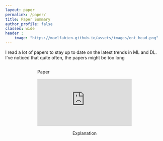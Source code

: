 ```yaml
---
layout: paper
permalink: /paper/
title: Paper Summary
author_profile: false
classes: wide
header :
    image: "https://maelfabien.github.io/assets/images/ent_head.png"
---
```


<head>
<style>
  .column {
  align-content:center;
  float: left;
  width: 50%;
  height: 100%;
}

.column_home {
  align-content:center;
  float: left;
  width: 50%;
  height: 100%;
}


.center_text {
  align-content:center;
  width: 50%;
  vertical-align: middle;
  text-align:justify;
  text-align-last: center;
}

#left-col {
  align-content:center;
  text-align: center;
}

/* Clear floats after the columns */
.row:after {
  content: "";
  display: table;
  clear: both;
}

* {
  box-sizing: border-box;
}

#right-col {
  align-content:center;
  text-align: center;
}
</style>
</head>

<body>

I read a lot of papers to stay up to date on the latest trends in ML and DL. I've noticed that quite often, the papers might be too long

  <div class="row">

  <div class="column_home" id="left-col" align="center">
    <div style="text-align:justify; align-content:center; display:inline-block;">
      <p> Paper </p>
      <embed src="https://maelfabien.github.io/assets/images/PE.pdf" type="application/pdf" width="100%" />
    </div>
  </div>

  <div class="column_home" id="left-col" align="center">
    <div style=" text-align:justify; align-content:center; display:inline-block;">
      <p> Explanation </p>
    </div>
  </div>

  </div>


</body>